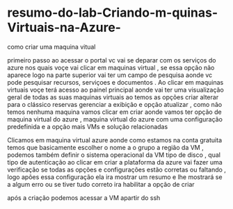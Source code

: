 # resumo-do-lab-Criando-m-quinas-Virtuais-na-Azure-

como criar uma maquina vitual 

primeiro passo ao acessar o portal vc vai se deparar com os serviços do azure nos quais voçe vai clicar em maquinas virtual , se essa opção não aparece logo na parte superior vai ter um campo de pesquisa aonde vc pode pesquisar recursos, serviçoes e documentos . 
Ao clicar em maquinas virtuais voçe terá acesso ao painel principal aonde vai ter uma visualização geral de todas as suas maquinas virtuais
ao temos as opções criar alterar para o clássico reservas gerenciar a exibição e opção atualizar , como não temos nenhuma maquina vamos clicar em criar aonde vamos ter opção de maquina virtual do azure , maquina virtual do azure com uma configuração predefinida e a opção mais VMs e solução relacionadas 

Clicamos em maquina virtual azure aonde como estamos na conta gratuita temos que basicamente escolher o nome a o grupo a região da VM , podemos também definir o sistema operacional da VM tipo de disco , qual tipo de autenticação ao clicar em criar a plataforma da azure vai fazer uma verificação se todas as opções e configurações estão corretas ou faltando , logo apões essa configuração ela ira mostrar um resumo e lhe mostrará se a algum erro ou se tiver tudo correto ira habilitar a opção de criar  

após a criação podemos acessar a VM apartir do ssh 
